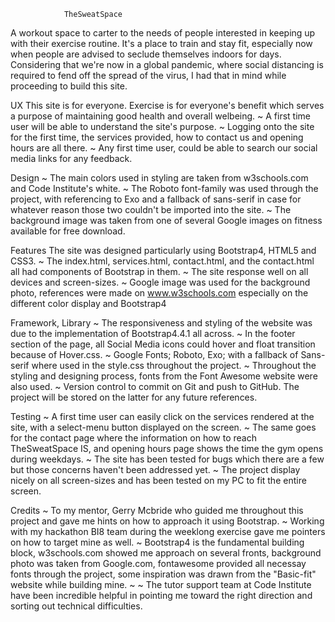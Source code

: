                 TheSweatSpace 
 A workout space to carter to the needs of people interested in keeping up with their exercise routine. It's a place to train and stay fit, especially now when people are advised to seclude themselves indoors for days.
 Considering that we're now in a global pandemic, where social distancing is required to fend off the spread of the virus, I had that in mind while proceeding to build this site. 

UX 
This site is for everyone. Exercise is for everyone's benefit which serves a purpose of maintaining good health and overall welbeing.
~ A first time user will be able to understand the site's purpose.
~ Logging onto the site for the first time, the services provided, how to contact us and opening hours are all there.
~ Any first time user, could be able to search our social media links for any feedback.
 
Design 
 ~ The main colors used in styling are taken from w3schools.com and Code Institute's white.
 ~ The Roboto font-family was used through the project, with referencing to Exo and a fallback of sans-serif in case for whatever reason those two couldn't be imported into the site.
 ~ The background image was taken from one of several Google images on fitness available for free download.

Features 
The site was designed particularly using Bootstrap4, HTML5 and CSS3.
~ The index.html, services.html, contact.html, and the contact.html all had components of Bootstrap in them.
~ The site response well on all devices and screen-sizes.
~ Google image was used for the background photo, references were made on www.w3schools.com especially on the different color display and Bootstrap4

Framework, Library
~ The responsiveness and styling of the website was due to the implementation of Bootstrap4.4.1 all across.
~ In the footer section of the page, all Social Media icons could hover and float transition because of Hover.css.
~ Google Fonts; Roboto, Exo; with a fallback of Sans-serif where used in the style.css throughout the project.
~ Throughout the styling and designing process, fonts from the Font Awesome website were also used.
~ Version control to commit on Git and push to GitHub. The project will be stored on the latter for any future references.

Testing 
~ A first time user can easily click on the services rendered at the site, with a select-menu button displayed on the screen.
~ The same goes for the contact page where the information on how to reach TheSweatSpace IS, and opening hours page shows the time the gym opens during weekdays. 
~ The site has been tested for bugs which there are a few but those concerns haven't been addressed yet. 
~ The project display nicely on all screen-sizes and has been tested on my PC to fit the entire screen.

Credits
~ To my mentor, Gerry Mcbride who guided me throughout this project and gave me hints on how to approach it using Bootstrap.
~ Working with my hackathon BI8 team during the weeklong exercise gave me pointers on how to target mine as well.
~ Bootstrap4 is the fundamental building block, w3schools.com showed me approach on several fronts, background photo was taken from Google.com, fontawesome provided all necessay fonts through the project, some inspiration was drawn from the "Basic-fit" website while building mine.
~ 
~ The tutor support team at Code Institute have been incredible helpful in pointing me toward the right direction and sorting out technical difficulties.
 
